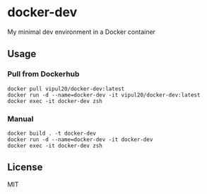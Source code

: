 # docker-dev

My minimal dev environment in a Docker container

## Usage

### Pull from Dockerhub

```
docker pull vipul20/docker-dev:latest
docker run -d --name=docker-dev -it vipul20/docker-dev:latest
docker exec -it docker-dev zsh
```

### Manual

```
docker build . -t docker-dev
docker run -d --name=docker-dev -it docker-dev
docker exec -it docker-dev zsh
```

## License

MIT

